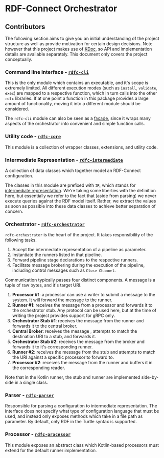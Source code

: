 # RDF-Connect Orchestrator

## Contributors

The following section aims to give you an initial understanding of the project structure as well as provide motivation for certain design decisions. Note however that this project makes use of [KDoc](https://kotlinlang.org/docs/kotlin-doc.html), so API and implementation details are available separately. This document only covers the project conceptually.

### Command line interface - [`rdfc-cli`](rdfc-cli)

This is the only module which contains an executable, and it's scope is extremely limited. All different execution modes (such as `install`, `validate`, `exec`) are mapped to a respective function, which in turn calls into the other `rdfc` libraries. If at one point a function in this package provides a large amount of functionality, moving it into a different module should be considered.

The `rdfc-cli` module can also be seen as a [facade](https://en.wikipedia.org/wiki/Facade_pattern), since it wraps many aspects of the orchestrator into convenient and simple function calls.

### Utility code - [`rdfc-core`](rdfc-core)

This module is a collection of wrapper classes, extensions, and utility code.

### Intermediate Representation - [`rdfc-intermediate`](rdfc-intermediate)

A collection of data classes which together model an RDF-Connect configuration.

The classes in this module are prefixed with `IR`, which stands for [intermediate representation](https://en.wikipedia.org/wiki/Intermediate_representation). We're taking some liberties with the definition here, but essentially we refer to the fact that (aside from parsing) we never execute queries against the RDF model itself. Rather, we extract the values as soon as possible into these data classes to achieve better separation of concern.

### Orchestrator - [`rdfc-orchestrator`](rdfc-orchestrator)

`rdfc-orchestrator` is the heart of the project. It takes responsibility of the following tasks.

1. Accept tbe intermediate representation of a pipeline as parameter.
2. Instantiate the runners listed in that pipeline.
3. Forward pipeline stage declarations to the respective runners.
4. Facilitate message brokering during the execution of the pipeline, including control messages such as `Close Channel`.

Communication typically passes four distinct components. A message is a tuple of raw bytes, and it's target URI.

1. **Processor #1**: a processor can use a writer to submit a message to the system. It will forward the message to the runner.
2. **Runner #1**: receives the message from a processor and forwards it to the orchestrator stub. Any protocol can be used here, but at the time of writing the project provides support for gRPC only.
3. **Orchestrator Stub #1**: receives the message from the runner and forwards it to the central broker.
4. **Central Broker**: receives the message , attempts to match the destination URI to a stub, and forwards it.
5. **Orchestrator Stub #2**: receives the message from the broker and forwards it to it's corresponding runner.
6. **Runner #2**: receives the message from the stub and attempts to match the URI against a specific processor to forward to.
7. **Processor #2**: receives the message from the runner and buffers it in the corresponding reader.

Note that in the Kotlin runner, the stub and runner are implemented side-by-side in a single class.

### Parser - [`rdfc-parser`](rdfc-parser)

Responsible for parsing a configuration to intermediate representation. The interface does not specify what type of configuration language that must be used, and instead only exposes methods which take in a file path as parameter. By default, only RDF in the Turtle syntax is supported.

### Processor - [`rdfc-processor`](rdfc-processor)

This module exposes an abstract class which Kotlin-based processors must extend for the default runner implementation.
